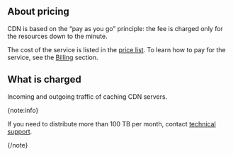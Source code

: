 ## About pricing

CDN is based on the “pay as you go” principle: the fee is charged only for the resources down to the minute.

The cost of the service is listed in the [price list](https://cloud.vk.com/pricelist). To learn how to pay for the service, see the [Billing](/en/intro/billing) section.

## What is charged

Incoming and outgoing traffic of caching CDN servers.

{note:info}

If you need to distribute more than 100 TB per month, contact [technical support](mailto:support@mcs.mail.ru).

{/note}
